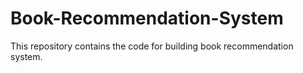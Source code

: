 # Book-Recommendation-System
This repository contains the code for building book recommendation system.

